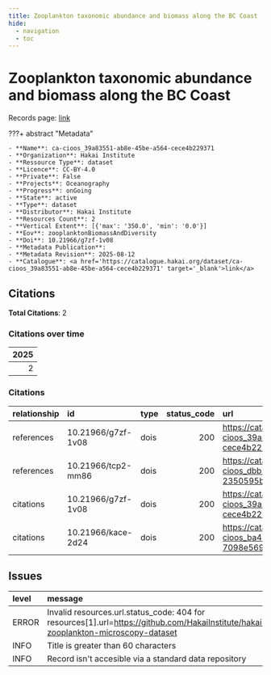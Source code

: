 ```yaml
---
title: Zooplankton taxonomic abundance and biomass along the BC Coast
hide:
  - navigation
  - toc
---
```


# Zooplankton taxonomic abundance and biomass along the BC Coast

Records page: <a href='https://catalogue.hakai.org/dataset/ca-cioos_39a83551-ab8e-45be-a564-cece4b229371' target='_blank'>link</a>

???+ abstract "Metadata"

    - **Name**: ca-cioos_39a83551-ab8e-45be-a564-cece4b229371 
    - **Organization**: Hakai Institute 
    - **Ressource Type**: dataset 
    - **Licence**: CC-BY-4.0 
    - **Private**: False 
    - **Projects**: Oceanography 
    - **Progress**: onGoing 
    - **State**: active 
    - **Type**: dataset 
    - **Distributor**: Hakai Institute 
    - **Resources Count**: 2 
    - **Vertical Extent**: [{'max': '350.0', 'min': '0.0'}] 
    - **Eov**: zooplanktonBiomassAndDiversity 
    - **Doi**: 10.21966/g7zf-1v08 
    - **Metadata Publication**:  
    - **Metadata Revision**: 2025-08-12 
    - **Catalogue**: <a href='https://catalogue.hakai.org/dataset/ca-cioos_39a83551-ab8e-45be-a564-cece4b229371' target='_blank'>link</a> 

<div id='map'></div>


## Citations

**Total Citations**: 2

### Citations over time

|   2025 |
|-------:|
|      2 |

### Citations

| relationship   | id                 | type   |   status_code | url                                                                               |
|:---------------|:-------------------|:-------|--------------:|:----------------------------------------------------------------------------------|
| references     | 10.21966/g7zf-1v08 | dois   |           200 | https://catalogue.hakai.org/dataset/ca-cioos_39a83551-ab8e-45be-a564-cece4b229371 |
| references     | 10.21966/tcp2-mm86 | dois   |           200 | https://catalogue.hakai.org/dataset/ca-cioos_dbb33efe-c207-4d9c-abef-2350595bf47a |
| citations      | 10.21966/g7zf-1v08 | dois   |           200 | https://catalogue.hakai.org/dataset/ca-cioos_39a83551-ab8e-45be-a564-cece4b229371 |
| citations      | 10.21966/kace-2d24 | dois   |           200 | https://catalogue.hakai.org/dataset/ca-cioos_ba41d935-f293-447f-be3d-7098e569b431 |




## Issues
| level   | message                                                                                                                            |
|:--------|:-----------------------------------------------------------------------------------------------------------------------------------|
| ERROR   | Invalid resources.url.status_code: 404 for resources[1].url=https://github.com/HakaiInstitute/hakai-zooplankton-microscopy-dataset |
| INFO    | Title is greater than 60 characters                                                                                                |
| INFO    | Record isn't accesible via a standard data repository                                                                              |


<script>
   document.addEventListener("DOMContentLoaded", function() {
    var map = L.map('map').setView([51.505, -125.09], 5);
    L.tileLayer('https://tile.openstreetmap.org/{z}/{x}/{y}.png', {
        maxZoom: 19,
        attribution: '&copy; <a href="http://www.openstreetmap.org/copyright">OpenStreetMap</a>'
    }).addTo(map);
    var geojsonFeature = {
        "type": "Feature",
        "properties": {
            "name" : "Zooplankton taxonomic abundance and biomass along the BC Coast"
        },
        "geometry": {'type': 'Polygon', 'coordinates': [[[-125.2, 49.88], [-124.7, 50.09], [-125.2, 50.43], [-127.1, 50.96], [-127.5, 52.05], [-128.5, 51.97], [-128.1, 50.84], [-127.7, 50.59], [-125.2, 49.88]]]}
    }
    L.geoJSON(geojsonFeature).addTo(map);
   })
</script>